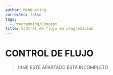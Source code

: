 ```yaml
---
author: Mindusting
corrected: false
tags:
  - Programming/Concept
title: Control de flujo en programación
---
```


# CONTROL DE FLUJO

> [!fail] ESTE APARTADO ESTÁ INCOMPLETO
